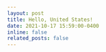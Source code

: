 ```yaml
---
layout: post
title: Hello, United States! 
date: 2021-10-17 15:59:00-0400
inline: false
related_posts: false
---
```

